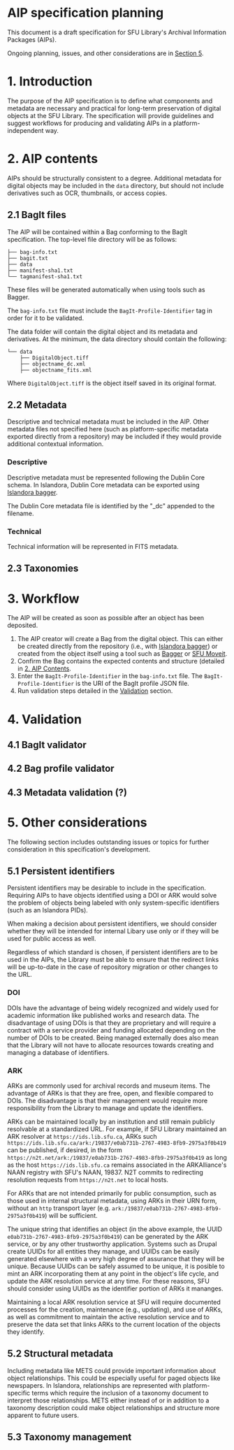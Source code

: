 # AIP specification planning

This document is a draft specification for SFU Library's Archival Information Packages (AIPs). 

Ongoing planning, issues, and other considerations are in [Section 5](#5-other-considerations).

# 1. Introduction

The purpose of the AIP specification is to define what components and metadata are necessary and practical for long-term
preservation of digital objects at the SFU Library. The specification will provide guidelines and suggest workflows for
producing and validating AIPs in a platform-independent way.

# 2. AIP contents

AIPs should be structurally consistent to a degree. Additional metadata for digital objects may be included in the 
`data` directory, but should not include derivatives such as OCR, thumbnails, or access copies.

## 2.1 BagIt files

The AIP will be contained within a Bag conforming to the BagIt specification. The top-level file directory will be as
follows:

```
├── bag-info.txt
├── bagit.txt
├── data
├── manifest-sha1.txt
└── tagmanifest-sha1.txt
```

These files will be generated automatically when using tools such as Bagger.

The `bag-info.txt` file must include the `BagIt-Profile-Identifier` tag in order for it to be validated.

The data folder will contain the digital object and its metadata and derivatives. At the minimum, the data directory
should contain the following:

```
└── data
    ├── DigitalObject.tiff
    ├── objectname_dc.xml
    ├── objectname_fits.xml
```

Where `DigitalObject.tiff` is the object itself saved in its original format.

## 2.2 Metadata

Descriptive and technical metadata must be included in the AIP. Other metadata files not specified here (such as
platform-specific metadata exported directly from a repository) may be included if they would provide additional
contextual information.

### Descriptive

Descriptive metadata must be represented following the Dublin Core schema. In Islandora, Dublin Core metadata can be exported using 
[Islandora bagger](https://github.com/mjordan/islandora_bagger).

The Dublin Core metadata file is identified by the "_dc" appended to the filename.

### Technical

Technical information will be represented in FITS metadata. 

## 2.3 Taxonomies

# 3. Workflow

The AIP will be created as soon as possible after an object has been deposited. 

1. The AIP creator will create a Bag from the digital object. This can either be created directly from the repository 
 (i.e., with [Islandora bagger](https://github.com/mjordan/islandora_bagger)) or 
created from the object itself using a tool such as [Bagger](https://github.com/LibraryOfCongress/bagger) or [SFU Moveit](https://github.com/axfelix/moveit-electron).
2. Confirm the Bag contains the expected contents and structure (detailed in [2. AIP Contents](#2-aip-contents). 
3. Enter the `BagIt-Profile-Identifier` in the `bag-info.txt` file. The `BagIt-Profile-Identifier` is the URI of the 
BagIt profile JSON file.
4. Run validation steps detailed in the [Validation](#4-validation) 
section. 

# 4. Validation

## 4.1 BagIt validator

## 4.2 Bag profile validator

## 4.3 Metadata validation (?)

# 5. Other considerations
The following section includes outstanding issues or topics for further consideration in this specification's 
development.

## 5.1 Persistent identifiers

Persistent identifiers may be desirable to include in the specification. Requiring AIPs to have objects identified using
a DOI or ARK would solve the problem of objects being labeled with only system-specific identifiers (such as an
Islandora PIDs).

When making a decision about persistent identifiers, we should consider whether they will be intended for internal 
Libary use only or if they will be used for public access as well.

Regardless of which standard is chosen, if persistent identifiers are to be used in the AIPs, the Library must be able 
to ensure that the redirect links will be up-to-date in the case of repository migration or other changes to the URL. 

### DOI

DOIs have the advantage of being widely recognized and widely used for academic information like published works and
research data. The disadvantage of using DOIs is that they are proprietary and will require a contract with a service 
provider and funding allocated depending on the number of DOIs to be created. Being managed externally does also mean 
that the Library will not have to allocate resources towards creating and managing a database of identifiers.  

### ARK

ARKs are commonly used for archival records and museum items. The advantage of ARKs is that they are free, open, and 
flexible compared to DOIs. The disadvantage is that their management would require more responsibility from the Library 
to manage and update the identifiers. 

ARKs can be maintained locally by an institution and still remain publicly resolvable at a standardized URL. For example, 
if SFU Library maintained an ARK resolver at `https://ids.lib.sfu.ca`,
 ARKs such `https://ids.lib.sfu.ca/ark:/19837/e0ab731b-2767-4983-8fb9-2975a3f0b419` can be published, if desired, in the 
form `https://n2t.net/ark:/19837/e0ab731b-2767-4983-8fb9-2975a3f0b419` as long as the host `https://ids.lib.sfu.ca` 
remains associated in the ARKAlliance's NAAN registry with SFU's NAAN, 19837. N2T commits to redirecting resolution 
requests from `https://n2t.net` to local hosts.

For ARKs that are not intended primarily for public consumption, such as those used in internal structural metadata, 
using ARKs in their URN form, without an `http` transport layer (e.g. `ark:/19837/e0ab731b-2767-4983-8fb9-2975a3f0b419`) 
will be sufficient.

The unique string that identifies an object (in the above example, the UUID `e0ab731b-2767-4983-8fb9-2975a3f0b419`) can be 
generated by the ARK service, or by any other trustworthy application. Systems such as Drupal create UUIDs for all entities 
they manage, and UUIDs can be easily generated elsewhere with a very high degree of assurance that they will be unique. 
Because UUIDs can be safely assumed to be unique, it is posible to mint an ARK incorporating them at any point in the object's 
life cycle, and update the ARK resolution service at any time. For these reasons, SFU should consider using UUIDs as the 
identifier portion of ARKs it mananges.

Maintaining a local ARK resolution service at SFU will require documented processes for the creation, maintenance (e.g., 
updating), and use of ARKs, as well as commitment to maintain the active resolution service and to preserve the data set 
that links ARKs to the current location of the objects they identify.

## 5.2 Structural metadata

Including metadata like METS could provide important information about object relationships. This could be especially 
useful for paged objects like newspapers. In Islandora, relationships are represented with platform-specific terms which 
require the inclusion of a taxonomy document to interpret those relationships. METS either instead of or in addition to 
a taxonomy description could make object relationships and structure more apparent to future users.

## 5.3 Taxonomy management
